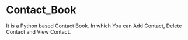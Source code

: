 # Contact_Book
It is a Python based Contact Book. In which You can Add Contact, Delete Contact and View Contact.
